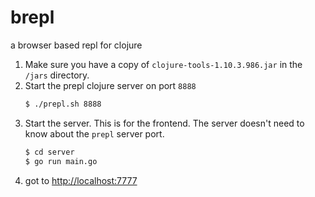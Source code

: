 # brepl
a browser based repl for clojure

1. Make sure you have a copy of `clojure-tools-1.10.3.986.jar` in the `/jars` directory.
2. Start the prepl clojure server on port `8888`
    ```bash
    $ ./prepl.sh 8888
    ```
3. Start the server. This is for the frontend. The server doesn't need to know about the `prepl` server port.
    ```bash
    $ cd server
    $ go run main.go
    ```
4. got to [http://localhost:7777](http://localhost:7777)